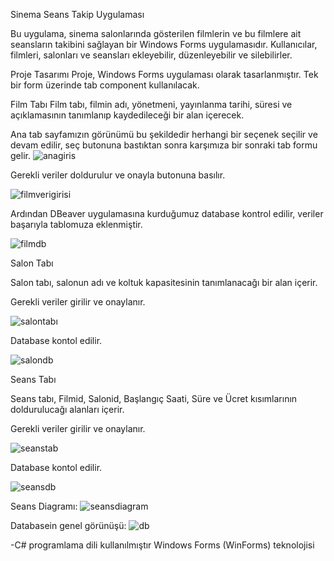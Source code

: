 Sinema Seans Takip Uygulaması

Bu uygulama, sinema salonlarında gösterilen filmlerin ve bu filmlere ait seansların takibini sağlayan bir Windows Forms uygulamasıdır. Kullanıcılar, filmleri, salonları ve seansları ekleyebilir, düzenleyebilir ve silebilirler.

Proje Tasarımı
Proje, Windows Forms uygulaması olarak tasarlanmıştır. Tek bir form üzerinde tab component kullanılacak.


Film Tabı
Film tabı, filmin adı, yönetmeni, yayınlanma tarihi, süresi ve açıklamasının tanımlanıp kaydedileceği bir alan içerecek.

Ana tab sayfamızın görünümü bu şekildedir herhangi bir seçenek seçilir ve devam edilir, seç butonuna bastıktan sonra karşımıza bir sonraki tab formu gelir.
![anagiris](https://github.com/korayeris/SinemaTakip/assets/131859594/e1cee09f-021e-4134-a1b9-2de0e6dfe7ea)

Gerekli veriler doldurulur ve onayla butonuna basılır.

![filmverigirisi](https://github.com/korayeris/SinemaTakip/assets/131859594/e93f0266-e456-4b30-b143-17fcb0477170)

Ardından DBeaver uygulamasına kurduğumuz database kontrol edilir, veriler başarıyla tablomuza eklenmiştir.

![filmdb](https://github.com/korayeris/SinemaTakip/assets/131859594/0ec6182f-637c-498e-848a-11e02ae05150)


Salon Tabı

Salon tabı, salonun adı ve koltuk kapasitesinin tanımlanacağı bir alan içerir.

Gerekli veriler girilir ve onaylanır.

![salontabı](https://github.com/korayeris/SinemaTakip/assets/131859594/dd0fb698-ebc4-45dc-91bd-62d1990cdc8e)

Database kontol edilir.

![salondb](https://github.com/korayeris/SinemaTakip/assets/131859594/84967278-e127-4569-80e8-1591013c43b4)



Seans Tabı

Seans tabı, Filmid, Salonid, Başlangıç Saati, Süre ve Ücret kısımlarının doldurulucağı alanları içerir.

Gerekli veriler girilir ve onaylanır.

![seanstab](https://github.com/korayeris/SinemaTakip/assets/131859594/0a95293f-e9de-418e-8625-b46a2d4a5591)

Database kontol edilir.

![seansdb](https://github.com/korayeris/SinemaTakip/assets/131859594/fca3eb6a-d0c9-4e79-8d32-e793cccf4d9a)

Seans Diagramı:
![seansdiagram](https://github.com/korayeris/SinemaTakip/assets/131859594/da7dd91a-e2fc-42ff-8200-20c914119059)



Databasein genel görünüşü:
![db](https://github.com/korayeris/SinemaTakip/assets/131859594/a8c1eb57-cb9a-4ed3-947e-13edd887c3d8)


-C# programlama dili kullanılmıştır
Windows Forms (WinForms) teknolojisi


